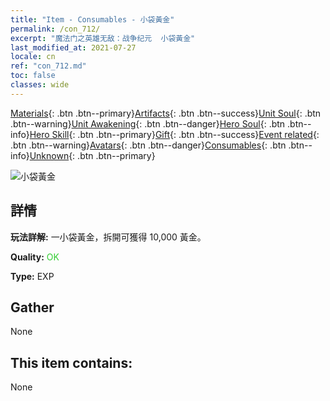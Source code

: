 ```yaml
---
title: "Item - Consumables - 小袋黃金"
permalink: /con_712/
excerpt: "魔法门之英雄无敌：战争纪元  小袋黃金"
last_modified_at: 2021-07-27
locale: cn
ref: "con_712.md"
toc: false
classes: wide
---
```

 [Materials](/ItemsCN/){: .btn .btn--primary}[Artifacts](/ItemsCN/Artifacts/){: .btn .btn--success}[Unit Soul](/ItemsCN/UnitSoul/){: .btn .btn--warning}[Unit Awakening](/ItemsCN/UnitAwakening/){: .btn .btn--danger}[Hero Soul](/ItemsCN/HeroSoul/){: .btn .btn--info}[Hero Skill](/ItemsCN/HeroSkill/){: .btn .btn--primary}[Gift](/ItemsCN/Gift/){: .btn .btn--success}[Event related](/ItemsCN/Events/){: .btn .btn--warning}[Avatars](/ItemsCN/Avatars/){: .btn .btn--danger}[Consumables](/ItemsCN/Consumables/){: .btn .btn--info}[Unknown](/ItemsCN/Unknown/){: .btn .btn--primary}

 ![小袋黃金](/images/t/i_510.png)

## 詳情
 **玩法詳解:** 一小袋黃金，拆開可獲得 10,000 黃金。

 **Quality:** <span style="color: #32CD32">OK</span>

 **Type:** EXP

## Gather

  None

## This item contains:

  None

